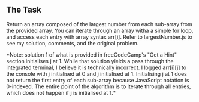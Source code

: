 ## The Task

Return an array composed of the largest number from each sub-array from the provided array. You can iterate through an array witha a simple for loop, and access each entry with array syntax arr[i]. Refer to largestNumber.js to see my solution, comments, and the original problem.

\*Note: solution 1 of what is provided in freeCodeCamp's "Get a Hint" section initialises j at 1. While that solution yields a pass through the integrated terminal, I believe it is technically incorrect. I logged arr[i][j] to the console with j initialised at 0 and j initialised at 1. Initialising j at 1 does not return the first entry of each sub-array because JavaScript notation is 0-indexed. The entire point of the algorithm is to iterate through all entries, which does not happen if j is initialised at 1.\*
